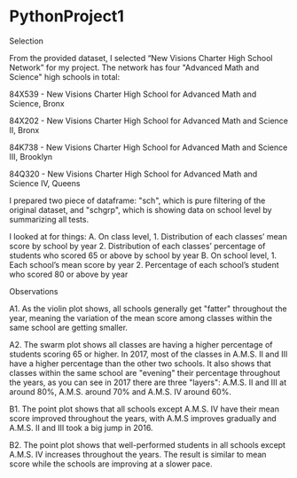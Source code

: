 # PythonProject1


Selection

From the provided dataset, I selected “New Visions Charter High School Network” for my project. The network has four "Advanced Math and Science" high schools in total:

84X539 - New Visions Charter High School for Advanced Math and Science, Bronx

84X202 - New Visions Charter High School for Advanced Math and Science II, Bronx

84K738 - New Visions Charter High School for Advanced Math and Science III, Brooklyn

84Q320 - New Visions Charter High School for Advanced Math and Science IV, Queens

I prepared two piece of dataframe: "sch", which is pure filtering of the original dataset, and "schgrp", which is showing data on school level by summarizing all tests.

I looked at for things:
  A.  On class level,
    1.	Distribution of each classes’ mean score by school by year
    2.	Distribution of each classes’ percentage of students who scored 65 or above by school by year
  B.  On school level,
    1.	Each school’s mean score by year
    2.	Percentage of each school’s student who scored 80 or above by year


Observations

A1.
As the violin plot shows, all schools generally get "fatter" throughout the year, meaning the variation of the mean score among classes within the same school are getting smaller.

A2.
The swarm plot shows all classes are having a higher percentage of students scoring 65 or higher. In 2017, most of the classes in A.M.S. II and III have a higher percentage than the other two schools. It also shows that classes within the same school are "evening" their percentage throughout the years, as you can see in 2017 there are three "layers": A.M.S. II and III at around 80%, A.M.S. around 70% and A.M.S. IV around 60%.

B1.
The point plot shows that all schools except A.M.S. IV have their mean score improved throughout the years, with A.M.S improves gradually and A.M.S. II and III took a big jump in 2016.

B2.
The point plot shows that well-performed students in all schools except A.M.S. IV increases throughout the years. The result is similar to mean score while the schools are improving at a slower pace.
